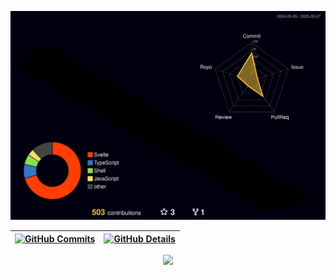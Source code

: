 ![Status](./profile-3d-contrib/profile-night-rainbow.svg)

| [![GitHub Commits](http://github-profile-summary-cards.vercel.app/api/cards/productive-time?username=othavioquiliao&theme=dracula&utcOffset=-3)](https://github.com/vn7n24fzkq/github-profile-summary-cards) | [![GitHub Details](http://github-profile-summary-cards.vercel.app/api/cards/profile-details?username=othavioquiliao&theme=dracula)](https://github.com/vn7n24fzkq/github-profile-summary-cards) |
| ------------------------------------------------------------------------------------------------------------------------------------------------------------------------------------------------------------ | ----------------------------------------------------------------------------------------------------------------------------------------------------------------------------------------------- |

  <div align="center" >
<a href="https://skillicons.dev"   >
  <img src="https://skillicons.dev/icons?i=git,vscode,javascript,typescript,css,html,react,next,tailwind,svelte,nodejs,express,neovim,vue,docker,figma,github,jest,materialui,linux,postman,go,vercel,vite,bash,mongodb,postgres,discord,ubuntu,htmx" />
</a>
  <br />

  </div>

